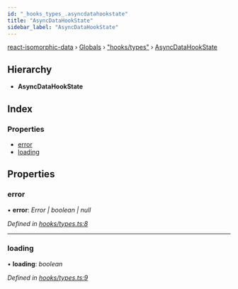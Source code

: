 ```yaml
---
id: "_hooks_types_.asyncdatahookstate"
title: "AsyncDataHookState"
sidebar_label: "AsyncDataHookState"
---
```


[react-isomorphic-data](../index.md) › [Globals](../globals.md) › ["hooks/types"](../modules/_hooks_types_.md) › [AsyncDataHookState](_hooks_types_.asyncdatahookstate.md)

## Hierarchy

* **AsyncDataHookState**

## Index

### Properties

* [error](_hooks_types_.asyncdatahookstate.md#error)
* [loading](_hooks_types_.asyncdatahookstate.md#loading)

## Properties

###  error

• **error**: *Error | boolean | null*

*Defined in [hooks/types.ts:8](https://github.com/jackyef/react-isomorphic-data/blob/6412682/packages/react-isomorphic-data/src/hooks/types.ts#L8)*

___

###  loading

• **loading**: *boolean*

*Defined in [hooks/types.ts:9](https://github.com/jackyef/react-isomorphic-data/blob/6412682/packages/react-isomorphic-data/src/hooks/types.ts#L9)*
